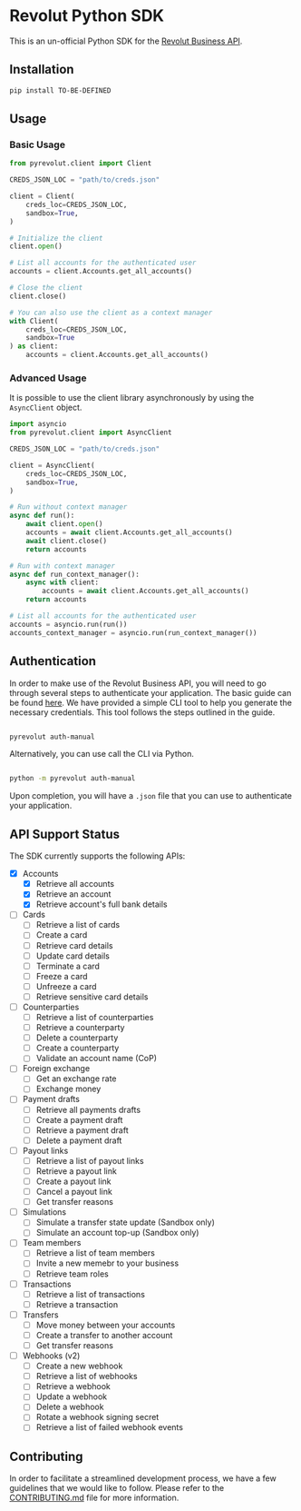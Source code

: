 # Revolut Python SDK

This is an un-official Python SDK for the [Revolut Business API](https://developer.revolut.com/docs/business/business-api).

## Installation

```bash
pip install TO-BE-DEFINED
```

## Usage

### Basic Usage

```python
from pyrevolut.client import Client

CREDS_JSON_LOC = "path/to/creds.json"

client = Client(
    creds_loc=CREDS_JSON_LOC,
    sandbox=True,
)

# Initialize the client
client.open()

# List all accounts for the authenticated user
accounts = client.Accounts.get_all_accounts()

# Close the client
client.close()

# You can also use the client as a context manager
with Client(
    creds_loc=CREDS_JSON_LOC,
    sandbox=True
) as client:
    accounts = client.Accounts.get_all_accounts()
```

### Advanced Usage

It is possible to use the client library asynchronously by using the `AsyncClient` object.

```python
import asyncio
from pyrevolut.client import AsyncClient

CREDS_JSON_LOC = "path/to/creds.json"

client = AsyncClient(
    creds_loc=CREDS_JSON_LOC,
    sandbox=True,
)

# Run without context manager
async def run():
    await client.open() 
    accounts = await client.Accounts.get_all_accounts()
    await client.close() 
    return accounts

# Run with context manager
async def run_context_manager():
    async with client:
        accounts = await client.Accounts.get_all_accounts() 
    return accounts

# List all accounts for the authenticated user
accounts = asyncio.run(run())
accounts_context_manager = asyncio.run(run_context_manager())

```

## Authentication

In order to make use of the Revolut Business API, you will need to go through several steps to authenticate your application. The basic guide can be found [here](https://developer.revolut.com/docs/guides/manage-accounts/get-started/make-your-first-api-request). We have provided a simple CLI tool to help you generate the necessary credentials. This tool follows the steps outlined in the guide.

```bash

pyrevolut auth-manual

```

Alternatively, you can use call the CLI via Python.

```bash

python -m pyrevolut auth-manual

```

Upon completion, you will have a `.json` file that you can use to authenticate your application.

## API Support Status

The SDK currently supports the following APIs:

- [x] Accounts
  - [x] Retrieve all accounts
  - [x] Retrieve an account
  - [x] Retrieve account's full bank details
- [ ] Cards
  - [ ] Retrieve a list of cards
  - [ ] Create a card
  - [ ] Retrieve card details
  - [ ] Update card details
  - [ ] Terminate a card
  - [ ] Freeze a card
  - [ ] Unfreeze a card
  - [ ] Retrieve sensitive card details
- [ ] Counterparties
  - [ ] Retrieve a list of counterparties
  - [ ] Retrieve a counterparty
  - [ ] Delete a counterparty
  - [ ] Create a counterparty
  - [ ] Validate an account name (CoP)
- [ ] Foreign exchange
  - [ ] Get an exchange rate
  - [ ] Exchange money
- [ ] Payment drafts
  - [ ] Retrieve all payments drafts
  - [ ] Create a payment draft
  - [ ] Retrieve a payment draft
  - [ ] Delete a payment draft
- [ ] Payout links
  - [ ] Retrieve a list of payout links
  - [ ] Retrieve a payout link
  - [ ] Create a payout link
  - [ ] Cancel a payout link
  - [ ] Get transfer reasons
- [ ] Simulations
  - [ ] Simulate a transfer state update (Sandbox only)
  - [ ] Simulate an account top-up (Sandbox only)
- [ ] Team members
  - [ ] Retrieve a list of team members
  - [ ] Invite a new memebr to your business
  - [ ] Retrieve team roles
- [ ] Transactions
  - [ ] Retrieve a list of transactions
  - [ ] Retrieve a transaction
- [ ] Transfers
  - [ ] Move money between your accounts
  - [ ] Create a transfer to another account
  - [ ] Get transfer reasons
- [ ] Webhooks (v2)
  - [ ] Create a new webhook
  - [ ] Retrieve a list of webhooks
  - [ ] Retrieve a webhook
  - [ ] Update a webhook
  - [ ] Delete a webhook
  - [ ] Rotate a webhook signing secret
  - [ ] Retrieve a list of failed webhook events

## **Contributing**

In order to facilitate a streamlined development process, we have a few guidelines that we would like to follow. Please refer to the [CONTRIBUTING.md](CONTRIBUTING.md) file for more information.
